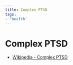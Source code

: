 ```yaml
---
title: Complex PTSD
tags:
- 'health'
---
```


# Complex PTSD

* [Wikipedia - Complex PTSD](https://en.wikipedia.org/wiki/Complex_post-traumatic_stress_disorder)